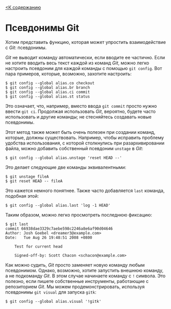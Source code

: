 [<К содержанию](./%D0%9F%D1%80%D0%BE%D1%87%D1%82%D0%B8.md)

# Псевдонимы Git

Хотим представить функцию, которая может упростить взаимодействие с *Git*: псевдонимы. 

*Git* не выводит команду автоматически, если вводите ее частично. Если не хотите вводить весь текст каждой из команд *Git*, можно легко настроить псевдоним для каждой команды с помощью `git config`. Вот пара примеров, которые, возможно, захотите настроить:

```bush=
$ git config --global alias.co checkout
$ git config --global alias.br branch
$ git config --global alias.ci commit
$ git config --global alias.st status
```

Это означает, что, например, вместо ввода `git commit` просто нужно ввести `git ci`. Продолжая использовать *Git*, вероятно, будете часто использовать и другие команды; не стесняйтесь создавать новые псевдонимы.

Этот метод также может быть очень полезен при создании команд, которые, должны существовать. Например, чтобы исправить проблему удобства использования, с которой столкнулись при разархивировании файла, можно добавить собственный псевдоним `unstage` в *Git*:

```bush=
$ git config --global alias.unstage 'reset HEAD --'
```

Это делает следующие две команды эквивалентными:

```bush=
$ git unstage fileA
$ git reset HEAD -- fileA
```

Это кажется немного понятнее. Также часто добавляется `last` команда, подобная этой:

```bush=
$ git config --global alias.last 'log -1 HEAD'
```

Таким образом, можно легко просмотреть последнюю фиксацию:

```bush=
$ git last
commit 66938dae3329c7aebe598c2246a8e6af90d04646
Author: Josh Goebel <dreamer3@example.com>
Date:   Tue Aug 26 19:48:51 2008 +0800

    Test for current head

    Signed-off-by: Scott Chacon <schacon@example.com>
```

Как можно судить, *Git* просто заменяет новую команду любым псевдонимом. Однако, возможно, хотите запустить внешнюю команду, а не подкоманду *Git*. В этом случае начинаете команду с `!` символа. Это полезно, если пишете собственные инструменты, работающие с репозиторием *Git*. Мы можем продемонстрировать, используя псевдонимы `git visual` для запуска `gitk`:

```bush=
$ git config --global alias.visual '!gitk'
```
